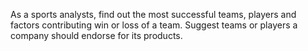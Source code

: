As a sports analysts, find out the most successful teams, players and factors
contributing win or loss of a team.
Suggest teams or players a company should endorse for its products.
